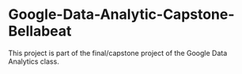 # Google-Data-Analytic-Capstone-Bellabeat
This project is part of the final/capstone project of the Google Data Analytics class.
